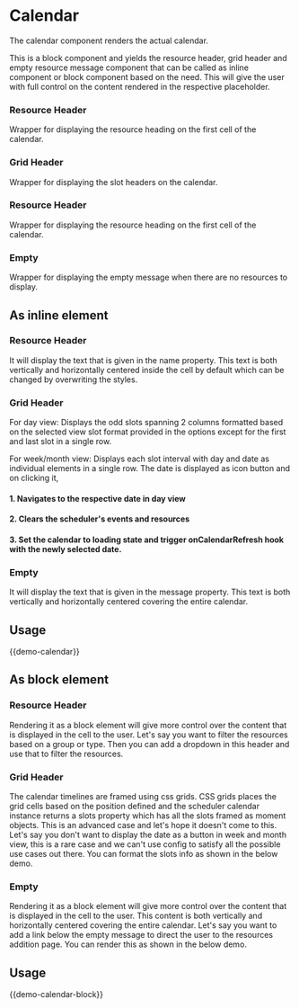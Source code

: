 # Calendar

The calendar component renders the actual calendar.

This is a block component and yields the resource header, grid header and empty resource message component that can be called as inline component or block component based on the need. This will give the user with full control on the content rendered in the respective placeholder.

### Resource Header
Wrapper for displaying the resource heading on the first cell of the calendar.

### Grid Header
Wrapper for displaying the slot headers on the calendar.

### Resource Header
Wrapper for displaying the resource heading on the first cell of the calendar.

### Empty
Wrapper for displaying the empty message when there are no resources to display.


## **As inline element**

### Resource Header
It will display the text that is given in the name property. This text is both vertically and horizontally centered inside the cell by default which can be changed by overwriting the styles.

### Grid Header

For day view: Displays the odd slots spanning 2 columns formatted based on the selected view slot format provided in the options except for the first and last slot in a single row.

For week/month view: Displays each slot interval with day and date as individual elements in a single row. The date is displayed as icon button and on clicking it,
#### 1. Navigates to the respective date in day view
#### 2. Clears the scheduler's events and resources
#### 3. Set the calendar to loading state and trigger onCalendarRefresh hook with the newly selected date.

### Empty

It will display the text that is given in the message property. This text is both vertically and horizontally centered covering the entire calendar.

## Usage

{{demo-calendar}}

## **As block element**

### Resource Header
Rendering it as a block element will give more control over the content that is displayed in the cell to the user.
Let's say you want to filter the resources based on a group or type. Then you can add a dropdown in this header and use that to filter the resources.

### Grid Header
The calendar timelines are framed using css grids. CSS grids places the grid cells based on the position defined and the scheduler calendar instance returns a slots property which has all the slots framed as moment objects.
This is an advanced case and let's hope it doesn't come to this.
Let's say you don't want to display the date as a button in week and month view, this is a rare case and we can't use config to satisfy all the possible use cases out there. You can format the slots info as shown in the below demo.

### Empty

Rendering it as a block element will give more control over the content that is displayed in the cell to the user.
This content is both vertically and horizontally centered covering the entire calendar.
Let's say you want to add a link below the empty message to direct the user to the resources addition page. You can render this as shown in the below demo.

## Usage

{{demo-calendar-block}}

